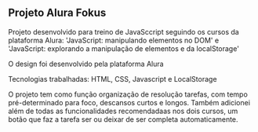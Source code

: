 ## Projeto Alura Fokus


Projeto desenvolvido para treino de JavaSccript seguindo os cursos da plataforma Alura:
'JavaScript: manipulando elementos no DOM' e 'JavaScript: explorando a manipulação de elementos e da localStorage'

O design foi desenvolvido pela plataforma Alura

Tecnologias trabalhadas: HTML, CSS, Javascript e LocalStorage

O projeto tem como função organização de resolução tarefas, com tempo pré-determinado para foco, descansos curtos e longos. Também adicionei além de todas as funcionalidades recomendadaas nos dois cursos, um botão que faz a tarefa ser ou deixar de ser completa automaticamente.
